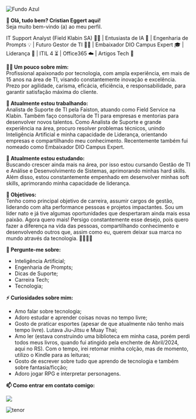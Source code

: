 ![Fundo Azul](https://github.com/user-attachments/assets/2b1a2f27-eb16-4311-93ae-0d739a81ded7)

**👋 Olá, tudo bem? Cristian Eggert aqui!**  
Seja muito bem-vindo (a) ao meu perfil.

IT Support Analyst (Field Klabin SA) 👨‍💻 | Entusiasta de IA 🤖 | Engenharia de Prompts 💡 | Futuro Gestor de TI 💼🚀 | Embaixador DIO Campus Expert 🎓 | Liderança 🎯 | ITIL 4 ⏳ | Office365 ☁️ | Artigos Tech 📝

**👨‍💻 Um pouco sobre mim:**  
Profissional apaixonado por tecnologia, com ampla experiência, em mais de 15 anos na área de TI, visando constantemente inovação e excelência. Prezo por agilidade, carisma, eficácia, eficiência, e responsabilidade, para garantir satisfação máxima do cliente.

**🔭 Atualmente estou trabalhando:**  
Analista de Suporte de TI pela Faiston, atuando como Field Service na Klabin. Também faço consultoria de TI para empresas e mentorias para desenvolver novos talentos. Como Analista de Suporte e grande experiência na área, procuro resolver problemas técnicos, unindo Inteligência Artificial e minha capacidade de Liderança, orientando empresas e compartilhando meu conhecimento. Recentemente também fui nomeado como Embaixador DIO Campus Expert. 

**🌱 Atualmente estou estudando:**  
Buscando crescer ainda mais na área, por isso estou cursando Gestão de TI e Análise e Desenvolvimento de Sistemas, aprimorando minhas hard skills. Além disso, estou constantemente empenhado em desenvolver minhas soft skills, aprimorando minha capacidade de liderança.

**🎯 Objetivos:**  
Tenho como principal objetivo de carreira, assumir cargos de gestão, liderando com alta performance pessoas e projetos impactantes. Sou um líder nato e já tive algumas oportunidades que despertaram ainda mais essa paixão. Agora quero mais! Persigo constantemente esse desejo, pois quero fazer a diferença na vida das pessoas, compartilhando conhecimento e desenvolvendo outros que, assim como eu, querem deixar sua marca no mundo através da tecnologia. 👨‍💻💼🚀

**💬 Pergunte-me sobre:**  
- Inteligência Artificial;
- Engenharia de Prompts;
- Dicas de Suporte;
- Carreira Tech;
- Tecnologia;

**⚡ Curiosidades sobre mim:**  
- Amo falar sobre tecnologia;
- Adoro estudar e aprender coisas novas no tempo livre;
- Gosto de praticar esportes (apesar de que atualmente não tenho mais tempo livre). Lutava Jiu-Jitsu e Muay Thai;
- Amo ler (estava construindo uma biblioteca em minha casa, porém perdi todos meus livros, quando fui atingido pela enchente de Abril/2024, aqui no RS). Com o tempo, irei retomar minha colção, mas de momento, utilizo o Kindle para as leituras;
- Gosto de escrever sobre tudo que aprendo de tecnologia e também sobre fantasia/ficção;
- Adoro jogar RPG e interpretar personagens.

**📫 Como entrar em contato comigo:**  
<div>
<a href="https://www.linkedin.com/in/seu-usuário-linkedln-aqui" target="_blank"><img loading="lazy" src="https://img.shields.io/badge/-LinkedIn-%230077B5?style=for-the-badge&logo=linkedin&logoColor=white" target="_blank"></a>   
</div>  


![tenor](https://github.com/user-attachments/assets/5f215cfb-ec8e-4cd1-91f3-ffe99c11c642)

